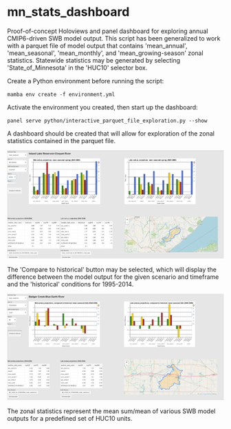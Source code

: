 # mn_stats_dashboard
Proof-of-concept Holoviews and panel dashboard for exploring annual CMIP6-driven SWB model output. This script has been generalized to work with a parquet file of model output that contains 'mean_annual', 'mean_seasonal', 'mean_monthly', and 'mean_growing-season' zonal statistics. Statewide statistics may be generated by selecting 'State_of_Minnesota' in the 'HUC10' selector box.

Create a Python environment before running the script:
```shell
mamba env create -f environment.yml
```

Activate the environment you created, then start up the dashboard:
```shell
panel serve python/interactive_parquet_file_exploration.py --show
```

A dashboard should be created that will allow for exploration of the zonal statistics contained in the parquet file.

![Dashboard - simulated values](images/example_dashboard.png)

The 'Compare to historical' button may be selected, which will display the difference between the model output for the given scenario and timeframe and the 'historical' conditions for 1995-2014.

![Dashboard - differences](images/example_dashboard_differences.png)


The zonal statistics represent the mean sum/mean of various SWB model outputs for a predefined set of HUC10 units.